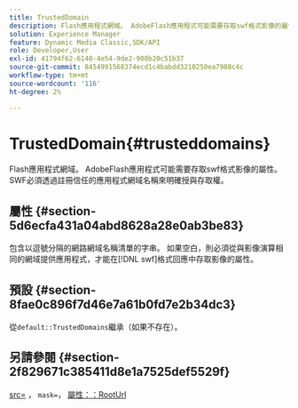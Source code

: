 ```yaml
---
title: TrustedDomain
description: Flash應用程式網域。 AdobeFlash應用程式可能需要存取swf格式影像的屬性。 SWF必須透過註冊信任的應用程式網域名稱來明確授與存取權。
solution: Experience Manager
feature: Dynamic Media Classic,SDK/API
role: Developer,User
exl-id: 41794f62-6140-4e54-9de2-908b20c51b37
source-git-commit: 8454991568374ecd1c4babdd3210250ea7988c4c
workflow-type: tm+mt
source-wordcount: '116'
ht-degree: 2%

---
```


# TrustedDomain{#trusteddomains}

Flash應用程式網域。 AdobeFlash應用程式可能需要存取swf格式影像的屬性。 SWF必須透過註冊信任的應用程式網域名稱來明確授與存取權。

## 屬性 {#section-5d6ecfa431a04abd8628a28e0ab3be83}

包含以逗號分隔的網路網域名稱清單的字串。 如果空白，則必須從與影像演算相同的網域提供應用程式，才能在[!DNL swf]格式回應中存取影像的屬性。

## 預設 {#section-8fae0c896f7d46e7a61b0fd7e2b34dc3}

從`default::TrustedDomains`繼承（如果不存在）。

## 另請參閱 {#section-2f829671c385411d8e1a7525def5529f}

[src=](../../../../../ir-api/http-protocol/image-rendering-api-ref/c-ir-http-protocol-ref/c-ir-http-protocol-command-reference/r-ir-src.md#reference-62c98abad22149d68d405ed6aaff8272) ， `mask=`， [屬性：：RootUrl](../../../../../ir-api/material-cat/image-rendering-api-ref/c-ir-material-catalog/c-ir-attributes-reference/r-ir-rooturl.md#reference-b8d706a573814802bd6794223cc78402)
